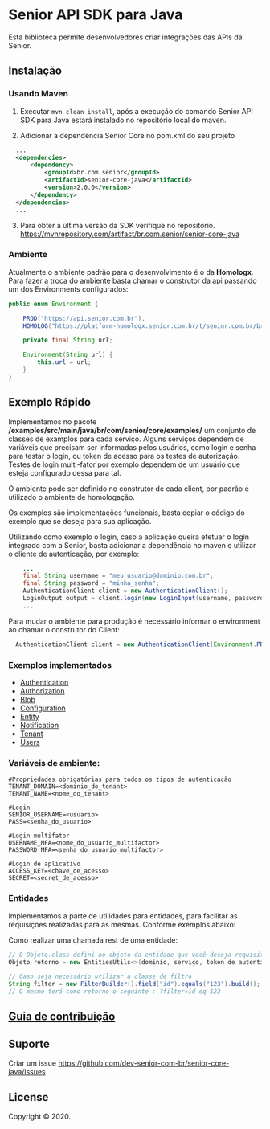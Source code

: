# Senior API SDK para Java

Esta biblioteca permite desenvolvedores criar integrações das APIs da Senior.

## Instalação

### Usando Maven
1. Executar `mvn clean install`, após a execução do comando Senior API SDK para Java estará instalado no repositório local do maven.

2. Adicionar a dependência Senior Core no pom.xml do seu projeto

  ```xml
    ...
    <dependencies>
        <dependency>
            <groupId>br.com.senior</groupId>
            <artifactId>senior-core-java</artifactId>
            <version>2.0.0</version>
        </dependency>
    </dependencies>
    ...
  ```
3. Para obter a última versão da SDK verifique no repositório. https://mvnrepository.com/artifact/br.com.senior/senior-core-java

### Ambiente

Atualmente o ambiente padrão para o desenvolvimento é o da **Homologx**.
Para fazer a troca do ambiente basta chamar o construtor da api passando um dos Environments configurados:

```java
public enum Environment {

    PROD("https://api.senior.com.br"),
    HOMOLOG("https://platform-homologx.senior.com.br/t/senior.com.br/bridge/1.0");

    private final String url;

    Environment(String url) {
        this.url = url;
    }
}
```

## Exemplo Rápido

Implementamos no pacote **/examples/src/main/java/br/com/senior/core/examples/** um conjunto de classes de examplos para cada serviço. Alguns serviços dependem de variáveis que precisam ser informadas pelos usuários, como login e senha para testar o login, ou token de acesso para os testes de autorização.
Testes de login multi-fator por exemplo dependem de um usuário que esteja configurado dessa para tal.

O ambiente pode ser definido no construtor de cada client, por padrão é utilizado o ambiente de homologação.

Os exemplos são implementações funcionais, basta copiar o código do exemplo que se deseja para sua aplicação.

Utilizando como exemplo o login, caso a aplicação queira efetuar o login integrado com a Senior, basta adicionar a dependência no maven e utilizar o cliente de autenticação, por exemplo:

```java
    ...
    final String username = "meu_usuario@dominio.com.br";
    final String password = "minha_senha";
    AuthenticationClient client = new AuthenticationClient();
    LoginOutput output = client.login(new LoginInput(username, password));
    ...
```

Para mudar o ambiente para produção é necessário informar o environment ao chamar o construtor do Client:

```java
  AuthenticationClient client = new AuthenticationClient(Environment.PROD);
```

### Exemplos implementados

- [Authentication](examples/src/main/java/br/com/senior/core/examples/authentication/AuthenticationExample.java)
- [Authorization](examples/src/main/java/br/com/senior/core/examples/authorization/AuthorizationExample.java)
- [Blob]()
- [Configuration]()
- [Entity]()
- [Notification](examples/src/main/java/br/com/senior/core/examples/notification/NotificationExample.java)
- [Tenant]()
- [Users]()

### Variáveis de ambiente:

```
#Propriedades obrigatórias para todos os tipos de autenticação
TENANT_DOMAIN=<dominio_do_tenant>
TENANT_NAME=<nome_do_tenant>

#Login
SENIOR_USERNAME=<usuario>
PASS=<senha_do_usuario>

#Login multifator 
USERNAME_MFA=<nome_do_usuario_multifactor>
PASSWORD_MFA=<senha_do_usuario_multifactor>

#Login de aplicativo
ACCESS_KEY=<chave_de_acesso>
SECRET=<secret_de_acesso>
```

### Entidades

Implementamos a parte de utilidades para entidades, para facilitar as requisições realizadas para as mesmas. Conforme exemplos abaixo:

Como realizar uma chamada rest de uma entidade:
```java
// O Objeto.class defini ao objeto da entidade que você deseja requisitar.
Objeto retorno = new EntitiesUtils<>(dominio, serviço, token de autenticação, Objeto.class).executeGet(entity_name, filter);

// Caso seja necessário utilizar a classe de filtro
String filter = new FilterBuilder().field("id").equals("123").build();
// O mesmo terá como retorno o seguinte : ?filter=id eq 123
```

## [Guia de contribuição](https://dev.senior.com.br/guia-de-contribuicao/)

## Suporte

Criar um issue https://github.com/dev-senior-com-br/senior-core-java/issues

## License

Copyright © 2020.

